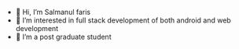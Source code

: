 - 👋 Hi, I’m Salmanul faris
- 👀 I’m interested in full stack development of both android and web development
- 🌱 I’m a post graduate student


<!---
sk-Skoolath/sk-Skoolath is a ✨ special ✨ repository because its `README.md` (this file) appears on your GitHub profile.
You can click the Preview link to take a look at your changes.
--->
